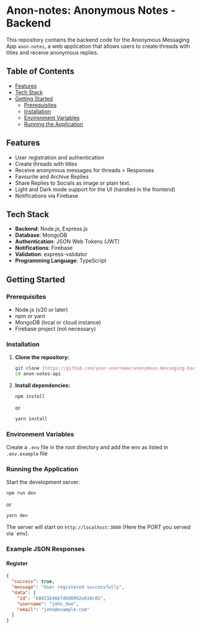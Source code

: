 
# Anon-notes: Anonymous Notes - Backend

This repository contains the backend code for the Anonymous Messaging App `anon-notes`, a web application that allows users to create threads with titles and receive anonymous replies.

## Table of Contents

- [Features](#features)
- [Tech Stack](#tech-stack)
- [Getting Started](#getting-started)
  - [Prerequisites](#prerequisites)
  - [Installation](#installation)
  - [Environment Variables](#environment-variables)
  - [Running the Application](#running-the-application)

## Features

- User registration and authentication
- Create threads with titles
- Receive anonymous messages for threads > Responses
- Favourite and Archive Replies
- Share Replies to Socials as image or plain text.
- Light and Dark mode support for the UI (handled in the frontend)
- Notifications via Firebase

## Tech Stack

- **Backend**: Node.js, Express.js
- **Database**: MongoDB
- **Authentication**: JSON Web Tokens (JWT)
- **Notifications**: Firebase
- **Validation**: express-validator
- **Programming Language**: TypeScript

## Getting Started

### Prerequisites

- Node.js (v20 or later)
- npm or yarn
- MongoDB (local or cloud instance)
- Firebase project (not necessary)

### Installation

1. **Clone the repository:**

   ```bash
   git clone [https://github.com/your-username/anonymous-messaging-backend.git](https://github.com/eimaam/anon-notes-api.git)
   cd anon-notes-api
   ```

2. **Install dependencies:**

   ```bash
   npm install
   ```

   or

   ```bash
   yarn install
   ```

### Environment Variables

Create a `.env` file in the root directory and add the env as listed in `.env.example` file

### Running the Application

Start the development server:

```bash
npm run dev
```

or

```bash
yarn dev
```

The server will start on `http://localhost:3000` (Here the PORT you served via `env).

### Example JSON Responses

#### Register

```json
{
  "success": true,
  "message": "User registered successfully",
  "data": {
    "id": "60d21b4667d0d8992e610c85",
    "username": "john_doe",
    "email": "john@example.com"
  }
}
```
